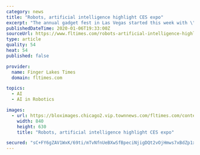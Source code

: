 ```yaml
---
category: news
title: "Robots, artificial intelligence highlight CES expo"
excerpt: "The annual gadget fest in Las Vegas started this week with \"CES Unveiled,\" an event highlighted by several new robotic and artificial intelligence technology, including one that acts as a pet. (Jan. 6)"
publishedDateTime: 2020-01-06T19:33:00Z
sourceUrl: https://www.fltimes.com/robots-artificial-intelligence-highlight-ces-expo/video_f52d8126-6f46-54e2-9e89-503ffb536d94.html
type: article
quality: 54
heat: 54
published: false

provider:
  name: Finger Lakes Times
  domain: fltimes.com

topics:
  - AI
  - AI in Robotics

images:
  - url: https://bloximages.chicago2.vip.townnews.com/fltimes.com/content/tncms/assets/v3/editorial/f/52/f52d8126-6f46-54e2-9e89-503ffb536d94/5e13998eab3cc.preview.jpg?crop=960%2C720%2C160%2C0&resize=840%2C630&order=crop%2Cresize
    width: 840
    height: 630
    title: "Robots, artificial intelligence highlight CES expo"

secured: "sC+FY6gZAV1WxK/69ti/mTvNfnUeBXwSfBpeciNjigDQt2vOjHmws7xBdZp1xKYC5WHgqwRfFivFYREb2nmf+CjM1MTHMVJafc1DXH3lGWwAroNMBqSdb/oviXY2JdSlsysNKzmvb46BgHdD9ZF6wnlsUH66RGqTNxydvdNk7suga9fZRtyOBLKMKcHvlbHOiR5JWiQIhBHxWnN2UuB+9cNurpUBZZ+6zYgcGLrcfrUAqfKslRClrhMh8P7ky7Xw+b9txqfuJphVXZIrmARj49OResr96yBaXUcEapw3YSM=;CuJvIqt98GMIAuEZqEA6Gg=="
---
```


